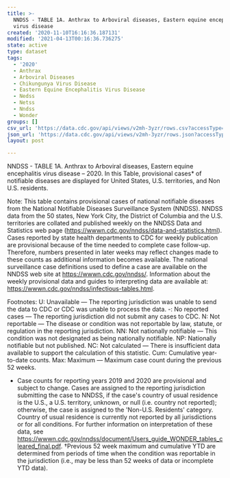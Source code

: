 ```yaml
---
title: >-
  NNDSS - TABLE 1A. Anthrax to Arboviral diseases, Eastern equine encephalitis
  virus disease
created: '2020-11-10T16:16:36.187131'
modified: '2021-04-13T00:16:36.736275'
state: active
type: dataset
tags:
  - '2020'
  - Anthrax
  - Arboviral Diseases
  - Chikungunya Virus Disease
  - Eastern Equine Encephalitis Virus Disease
  - Nedss
  - Netss
  - Nndss
  - Wonder
groups: []
csv_url: 'https://data.cdc.gov/api/views/v2mh-3yzr/rows.csv?accessType=DOWNLOAD'
json_url: 'https://data.cdc.gov/api/views/v2mh-3yzr/rows.json?accessType=DOWNLOAD'
layout: post

---
```

NNDSS - TABLE 1A. Anthrax to Arboviral diseases, Eastern equine encephalitis virus disease – 2020.  In this Table, provisional cases* of notifiable diseases are displayed for United States, U.S. territories, and Non U.S. residents.

Note: 
This table contains provisional cases of national notifiable diseases from the National Notifiable Diseases Surveillance System (NNDSS). NNDSS data from the 50 states, New York City, the District of Columbia and the U.S. territories are collated and published weekly on the NNDSS Data and Statistics web page (https://wwwn.cdc.gov/nndss/data-and-statistics.html). Cases reported by state health departments to CDC for weekly publication are provisional because of the time needed to complete case follow-up. Therefore, numbers presented in later weeks may reflect changes made to these counts as additional information becomes available. The national surveillance case definitions used to define a case are available on the NNDSS web site at https://wwwn.cdc.gov/nndss/. Information about the weekly provisional data and guides to interpreting data are available at: https://wwwn.cdc.gov/nndss/infectious-tables.html. 

Footnotes:
U: Unavailable — The reporting jurisdiction was unable to send the data to CDC or CDC was unable to process the data.
-: No reported cases — The reporting jurisdiction did not submit any cases to CDC.
N: Not reportable — The disease or condition was not reportable by law, statute, or regulation in the reporting jurisdiction.
NN: Not nationally notifiable — This condition was not designated as being nationally notifiable.
NP: Nationally notifiable but not published.
NC: Not calculated — There is insufficient data available to support the calculation of this statistic.
Cum: Cumulative year-to-date counts.
Max: Maximum — Maximum case count during the previous 52 weeks.
* Case counts for reporting years 2019 and 2020 are provisional and subject to change. Cases are assigned to the reporting jurisdiction submitting the case to NNDSS, if the case's country of usual residence is the U.S., a U.S. territory, unknown, or null (i.e. country not reported); otherwise, the case is assigned to the 'Non-U.S. Residents' category. Country of usual residence is currently not reported by all jurisdictions or for all conditions. For further information on interpretation of these data, see https://wwwn.cdc.gov/nndss/document/Users_guide_WONDER_tables_cleared_final.pdf.
†Previous 52 week maximum and cumulative YTD are determined from periods of time when the condition was reportable in the jurisdiction (i.e., may be less than 52 weeks of data or incomplete YTD data).
